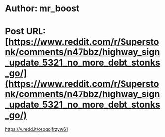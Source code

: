 # Author: mr_boost
# Post URL: [https://www.reddit.com/r/Superstonk/comments/n47bbz/highway_sign_update_5321_no_more_debt_stonks_go/](https://www.reddit.com/r/Superstonk/comments/n47bbz/highway_sign_update_5321_no_more_debt_stonks_go/)


https://v.redd.it/osoqojfrzyw61